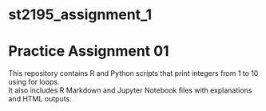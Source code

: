 # st2195_assignment_1
# Practice Assignment 01

This repository contains R and Python scripts that print integers from 1 to 10 using for loops.  
It also includes R Markdown and Jupyter Notebook files with explanations and HTML outputs.
